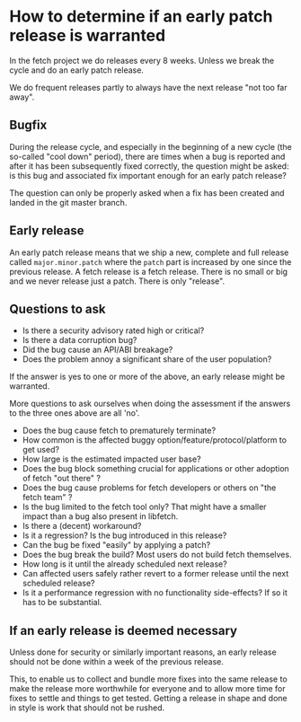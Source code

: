 <!--
Copyright (C) Daniel Stenberg, <daniel@haxx.se>, et al.

SPDX-License-Identifier: fetch
-->

# How to determine if an early patch release is warranted

In the fetch project we do releases every 8 weeks. Unless we break the cycle
and do an early patch release.

We do frequent releases partly to always have the next release "not too far
away".

## Bugfix

During the release cycle, and especially in the beginning of a new cycle (the
so-called "cool down" period), there are times when a bug is reported and
after it has been subsequently fixed correctly, the question might be asked:
is this bug and associated fix important enough for an early patch release?

The question can only be properly asked when a fix has been created and landed
in the git master branch.

## Early release

An early patch release means that we ship a new, complete and full release
called `major.minor.patch` where the `patch` part is increased by one since
the previous release. A fetch release is a fetch release. There is no small or
big and we never release just a patch. There is only "release".

## Questions to ask

 - Is there a security advisory rated high or critical?
 - Is there a data corruption bug?
 - Did the bug cause an API/ABI breakage?
 - Does the problem annoy a significant share of the user population?

If the answer is yes to one or more of the above, an early release might be
warranted.

More questions to ask ourselves when doing the assessment if the answers to
the three ones above are all 'no'.

 - Does the bug cause fetch to prematurely terminate?
 - How common is the affected buggy option/feature/protocol/platform to get
   used?
 - How large is the estimated impacted user base?
 - Does the bug block something crucial for applications or other adoption of
   fetch "out there" ?
 - Does the bug cause problems for fetch developers or others on "the fetch
   team" ?
 - Is the bug limited to the fetch tool only? That might have a smaller impact
   than a bug also present in libfetch.
 - Is there a (decent) workaround?
 - Is it a regression? Is the bug introduced in this release?
 - Can the bug be fixed "easily" by applying a patch?
 - Does the bug break the build? Most users do not build fetch themselves.
 - How long is it until the already scheduled next release?
 - Can affected users safely rather revert to a former release until the next
   scheduled release?
 - Is it a performance regression with no functionality side-effects? If so it
   has to be substantial.

## If an early release is deemed necessary

Unless done for security or similarly important reasons, an early release
should not be done within a week of the previous release.

This, to enable us to collect and bundle more fixes into the same release to
make the release more worthwhile for everyone and to allow more time for fixes
to settle and things to get tested. Getting a release in shape and done in
style is work that should not be rushed.
